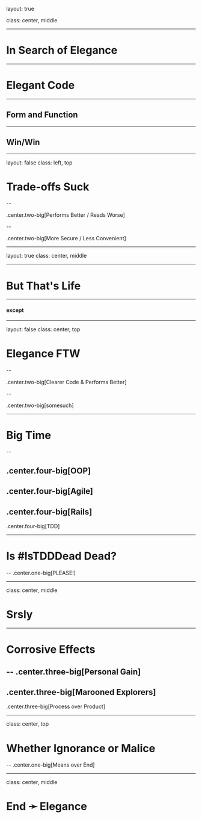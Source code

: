 layout: true

class: center, middle

---

# In Search of Elegance

---

# Elegant Code

---

## Form and Function

---

## Win/Win

---

layout: false
class: left, top

# Trade-offs Suck

--

.center.two-big[Performs Better / Reads Worse]

--

.center.two-big[More Secure / Less Convenient]

---

layout: true
class: center, middle

---

# But That's Life

---

#### except

---

layout: false
class: center, top

# Elegance FTW

--

.center.two-big[Clearer Code & Performs Better]

--

.center.two-big[somesuch]

---

# Big Time

--

.center.four-big[OOP]
--
.center.four-big[Agile]
--
.center.four-big[Rails]
--
.center.four-big[TDD]

---

# Is #IsTDDDead Dead?
--
.center.one-big[PLEASE!]

---

class: center, middle

# Srsly

---

# Corrosive Effects
--
.center.three-big[Personal Gain]
--
.center.three-big[Marooned Explorers]
--
.center.three-big[Process over Product]

---

class: center, top

# Whether Ignorance or Malice
--
.center.one-big[Means over End]

---

class: center, middle

# End ➛ Elegance


